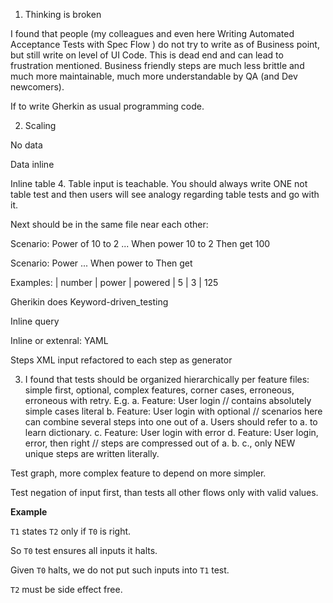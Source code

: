 

1. Thinking is broken

 I found that people (my colleagues and even here Writing Automated Acceptance Tests with Spec Flow ) do not try to write as of Business point, but still write on level of UI Code. This is dead end and can lead to frustration mentioned. Business friendly steps are much less brittle and much more maintainable, much more understandable by QA (and Dev newcomers).
 
If to write Gherkin as usual programming code. 

2. Scaling

No data

Data inline

Inline table
4. Table input is teachable. You should always write ONE not table test and then users will see analogy regarding table tests and go with it.
 
Next should be in the same file near each other:
 
Scenario: Power of 10 to 2
...
When power 10 to 2
Then get 100
 
Scenario: Power
...
When power <number> to <power>
Then get <powered>
 
Examples:
| number | power | powered
| 5          |    3     |  125

Gherikin does 
Keyword-driven_testing

Inline query

Inline or extenral: YAML

Steps XML input refactored to each step as generator


3. I found that tests should be organized hierarchically per feature files: simple first, optional, complex features, corner cases, erroneous, erroneous with retry. E.g.
a. Feature: User login // contains absolutely simple cases literal
b. Feature: User login with optional // scenarios here can combine several steps into one out of  a. Users should refer to a. to learn dictionary.
c. Feature: User login with error
d. Feature: User login, error, then right // steps are compressed out of a. b. c., only NEW unique steps are written literally.


Test graph, more complex feature to depend on more simpler.


Test negation of input first, than tests all other flows only with valid values.

**Example**

`T1` states `T2` only if `T0` is right.

So `T0` test ensures all inputs it halts.

Given `T0` halts, we do not put  such inputs into `T1` test.

`T2` must be side effect free.